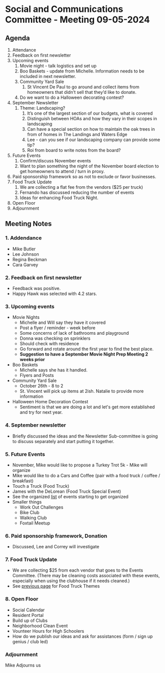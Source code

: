 # Social and Communications Committee - Meeting 09-05-2024

## Agenda

1. Attendance
2. Feedback on first newsletter
3. Upcoming events
   1. Movie night - talk logistics and set up
   2. Boo Baskets - update from Michelle. Information needs to be included in next newsletter.
   3. Community Yard Sale
      1. St Vincent De Paul to go around and collect items from homeowners that didn’t sell that they’d like to donate.
   4. Do we want to do a Halloween decorating contest?
4. September Newsletter
   1. Theme: Landscaping?
      1. It’s one of the largest section of our budgets, what is covered
      2. Distinguish between HOAs and how they vary in their scopes in landscaping
      3. Can have a special section on how to maintain the oak trees in from of homes in The Landings and Waters Edge
      4. Lee - can you see if our landscaping company can provide some tip?
      5. Roi from board to write notes from the board?
5. Future Events
   1. Confirm/discuss November events
   2. Want to plan something the night of the November board election to get homeowners to attend / turn in proxy.
6. Paid sponsorship framework so as not to exclude or favor businesses.
7. Food Truck Update
   1. We are collecting a flat fee from the vendors ($25 per truck)
   2. Fernando has discussed reducing the number of events
   3. Ideas for enhancing Food Truck Night.
8. Open Floor
9. Adjournment

## Meeting Notes

### 1. Addendance

- Mike Butler
- Lee Johnson
- Regina Beckman
- Cara Garvey

### 2. Feedback on first newsletter

- Feedback was positive.
- Happy Hawk was selected with 4.2 stars.

### 3. Upcoming events

- Movie Nights
  - Michelle and Will say they have it covered
  - Post a flyer / reminder - week before
  - Some concerns of lack of bathrooms and playground
  - Donna was checking on sprinklers
  - Should check with residence
  - Go forward and rotate around the first year to find the best place.
  - **Suggestion to have a September Movie Night Prep Meeting 2 weeks prior**
- Boo Baskets
  - Michelle says she has it handled.
  - Flyers and Posts
- Community Yard Sale
  - October 26th - 8 to 2
  - St. Vincent will pick up items at 2ish. Natalie to provide more information
- Halloween Home Decoration Contest
  - Sentiment is that we are doing a lot and let's get more established and try for next year.

### 4. September newsletter

- Briefly discussed the ideas and the Newsletter Sub-committee is going to discuss separately and start putting it together.

### 5. Future Events

- November, Mike would like to propose a Turkey Trot 5k - Mike will organize
- Mike would like to do a Cars and Coffee (pair with a food truck / coffee / breakfast)
- Touch a Truck (Food Truck)
- James with the DeLorean (Food Truck Special Event)
- See the organized [list](./README.md) of events starting to get organized
- Smaller things
  - Work Out Challenges
  - Bike Club
  - Walking Club
  - Foxtail Meetup

### 6. Paid sponsorship framework, Donation

- Discussed, Lee and Correy will investigate

### 7. Food Truck Update

- We are collecting $25 from each vendor that goes to the Events Committee. (There may be cleaning costs associated with these events, especially when using the clubhouse if it needs cleaned.)
- See [previous page](./README.md) for Food Truck Themes

### 8. Open Floor

- Social Calendar
- Resident Portal
- Build up of Clubs
- Neighborhood Clean Event
- Vounteer Hours for High Schoolers
- How do we publish our ideas and ask for assistances (form / sign up genius / club led)

### Adjournment

Mike Adjourns us
